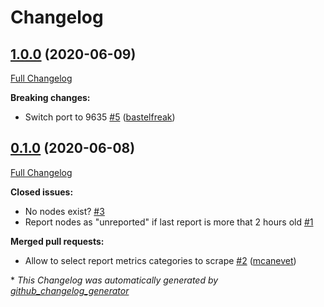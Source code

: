# Changelog

## [1.0.0](https://github.com/camptocamp/prometheus-puppetdb-exporter/tree/1.0.0) (2020-06-09)

[Full Changelog](https://github.com/camptocamp/prometheus-puppetdb-exporter/compare/0.1.0...1.0.0)

**Breaking changes:**

- Switch port to 9635 [\#5](https://github.com/camptocamp/prometheus-puppetdb-exporter/pull/5) ([bastelfreak](https://github.com/bastelfreak))

## [0.1.0](https://github.com/camptocamp/prometheus-puppetdb-exporter/tree/0.1.0) (2020-06-08)

[Full Changelog](https://github.com/camptocamp/prometheus-puppetdb-exporter/compare/8499b362f2f346f1ce58a60d5299d0de628556aa...0.1.0)

**Closed issues:**

- No nodes exist? [\#3](https://github.com/camptocamp/prometheus-puppetdb-exporter/issues/3)
- Report nodes as "unreported" if last report is more that 2 hours old [\#1](https://github.com/camptocamp/prometheus-puppetdb-exporter/issues/1)

**Merged pull requests:**

- Allow to select report metrics categories to scrape [\#2](https://github.com/camptocamp/prometheus-puppetdb-exporter/pull/2) ([mcanevet](https://github.com/mcanevet))



\* *This Changelog was automatically generated by [github_changelog_generator](https://github.com/github-changelog-generator/github-changelog-generator)*

